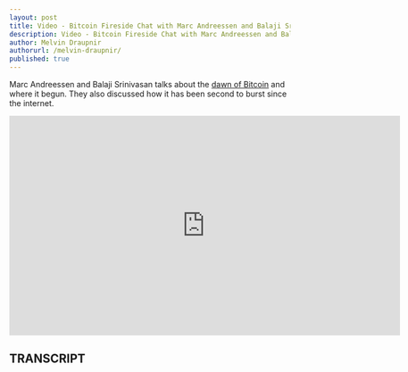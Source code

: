```yaml
---
layout: post
title: Video - Bitcoin Fireside Chat with Marc Andreessen and Balaji Srinivasan
description: Video - Bitcoin Fireside Chat with Marc Andreessen and Balaji Srinivasan
author: Melvin Draupnir
authorurl: /melvin-draupnir/
published: true
---
```


<p>Marc Andreessen and Balaji Srinivasan talks about the <a href="/en/getting-started/">dawn of Bitcoin</a> and where it begun. They also discussed how it has been second to burst since the internet.</p>

<center><iframe width="700" height="394" src="https://www.youtube.com/embed/iir5J6Z3Z1Q" frameborder="0" allowfullscreen></iframe></center>

<h2>TRANSCRIPT</h2>
